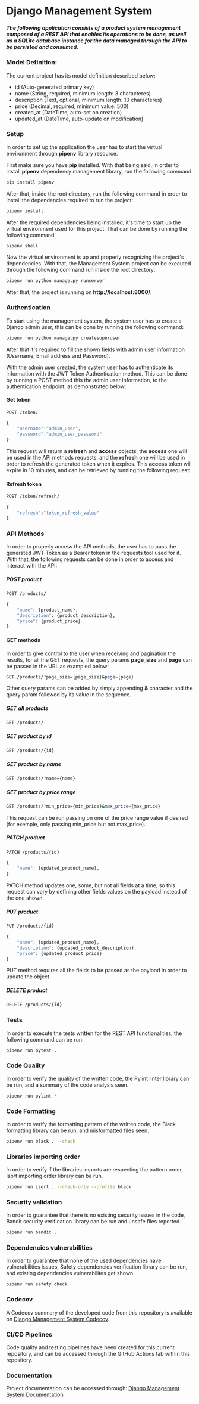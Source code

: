 # Django Management System

##### The following application consists of a product system management composed of a REST API that enables its operations to be done, as well as a SQLite database instance for the data managed through the API to be persisted and consumed.


### Model Definition:
The current project has its model definition described below:
- id (Auto-generated primary key)
- name (String, required, minimum length: 3 characteres)
- description (Text, optional, minimum length: 10 characteres)
- price (Decimal, required, minimum value: 500)
- created_at (DateTime, auto-set on creation)
- updated_at (DateTime, auto-update on modification)

### Setup

In order to set up the application the user has to start the virtual environment through **pipenv** library resource.

First make sure you have **pip** installed. With that being said, in order to install **pipenv** dependency management library, run the following command:

```bash
pip install pipenv
```

After that, inside the root directory, run the following command in order to install the dependencies required to run the project:
```bash
pipenv install
```

After the required dependencies being installed, it's time to start up the virtual environment used for this project. That can be done by running the following command:
```bash
pipenv shell
```

Now the virtual environment is up and properly recognizing the project's dependencies. With that, the Management System project can be executed through the following command run inside the root directory:
```bash
pipenv run python manage.py runserver
```

After that, the project is running on **http://localhost:8000/**.

### Authentication
To start using the management system, the system user has to create a Django admin user, this can be done by running the following command: 
```bash
pipenv run python manage.py createsuperuser
```

After that it's required to fill the shown fields with admin user information (Username, Email address and Password).

With the admin user created, the system user has to authenticate its information with the JWT Token Authentication method. This can be done by running a POST method this the admin user information, to the authentication endpoint, as demonstrated below:

#### Get token
```bash
POST /token/

{
    "username":"admin_user",
    "password":"admin_user_password"
}
```

This request will return a **refresh** and **access** objects, the **access** one will be used in the API methods requests, and the **refresh** one will be used in order to refresh the generated token when it expires.
This **access** token will expire in 10 minutes, and can be retrieved by running the following request:

#### Refresh token
```bash
POST /token/refresh/

{
    "refresh":"token_refresh_value"
}
```

### API Methods
In order to properly access the API methods, the user has to pass the generated JWT Token as a Bearer token in the requests tool used for it. With that, the following requests can be done in order to access and interact with the API:

##### POST product
```bash
POST /products/

{
    "name": {product_name},
    "description": {product_description},
    "price": {product_price}
}
```

#### GET methods
In order to give control to the user when receiving and pagination the results, for all the GET requests, the query params **page_size** and **page** can be passed in the URL as exampled below:
```bash
GET /products/?page_size={page_size}&page={page}
```

Other query params can be added by simply appending **&** character and the query param followed by its value in the sequence.

##### GET all products
```bash
GET /products/
```

##### GET product by id
```bash
GET /products/{id}
```

##### GET product by name
```bash
GET /products/?name={name}
```

##### GET product by price range
```bash
GET /products/?min_price={min_price}&max_price={max_price}
```
This request can be run passing on one of the price range value if desired (for exemple, only passing min_price but not max_price).

##### PATCH product
```bash
PATCH /products/{id}

{
    "name": {updated_product_name},
}
```
PATCH method updates one, some, but not all fields at a time, so this request can vary by defining other fields values on the payload instead of the one shown.

##### PUT product
```bash
PUT /products/{id}

{
    "name": {updated_product_name},
    "description": {updated_product_description},
    "price": {updated_product_price}
}
```
PUT method requires all the fields to be passed as the payload in order to update the object.

##### DELETE product
```bash
DELETE /products/{id}
```

### Tests
In order to execute the tests written for the REST API functionalities, the following command can be run:

```bash
pipenv run pytest .
```

### Code Quality
In order to verify the quality of the written code, the Pylint linter library can be run, and a summary of the code analysis seen.
```bash
pipenv run pylint *
```

### Code Formatting
In order to verify the formatting pattern of the written code, the Black formatting library can be run, and misformatted files seen.
```bash
pipenv run black . --check
```

### Libraries importing order
In order to verify if the libraries imports are respecting the pattern order, Isort importing order library can be run.
```bash
pipenv run isort . --check-only --profile black
```

### Security validation
In order to guarantee that there is no existing security issues in the code, Bandit security verification library can be run and unsafe files reported.
```bash
pipenv run bandit .
```

### Dependencies vulnerabilities
In order to guarantee that none of the used dependencies have vulnerabilities issues, Safety dependencies verification library can be run, and existing dependencies vulnerabilites get shown.
```bash
pipenv run safety check
```

### Codecov
A Codecov summary of the developed code from this repository is available on [Django Management System Codecov](https://app.codecov.io/gh/DouglasTavare/django_management_system).

### CI/CD Pipelines
Code quality and testing pipelines have been created for this current repository, and can be accessed through the GitHub Actions tab within this repository.

### Documentation
Project documentation can be accessed through: [Django Management System Documentation](https://django-management-system.readthedocs.io/en/latest/)
